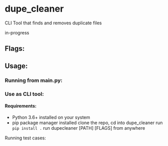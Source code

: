 # dupe_cleaner
CLI Tool that finds and removes duplicate files

in-progress

## Flags:

## Usage:
### Running from main.py:

### Use as CLI tool:
#### Requirements:
  - Python 3.6+ installed on your system
  - pip package manager installed
  clone the repo, cd into dupe_cleaner
  run ``pip install .``
  run dupecleaner [PATH] [FLAGS] from anywhere

Running test cases:

